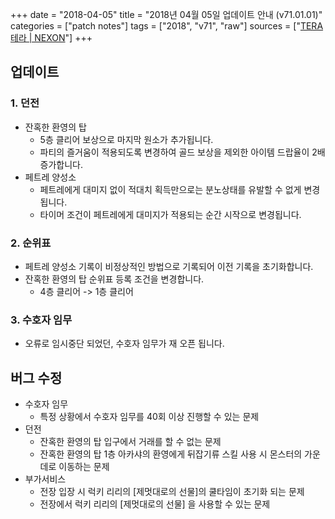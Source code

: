 +++
date = "2018-04-05"
title = "2018년 04월 05일 업데이트 안내 (v71.01.01)"
categories = ["patch notes"]
tags = ["2018", "v71", "raw"]
sources = ["[TERA 테라 | NEXON](http://tera.nexon.com/news/update/view.aspx?n4articlesn=326)"]
+++

## 업데이트

### **1.** 던전
- 잔혹한 환영의 탑
  - 5층 클리어 보상으로 마지막 원소가 추가됩니다.
  - 파티의 즐거움이 적용되도록 변경하여 골드 보상을 제외한 아이템 드랍율이 2배 증가합니다.
- 페트레 양성소
  - 페트레에게 대미지 없이 적대치 획득만으로는 분노상태를 유발할 수 없게 변경됩니다.
  - 타이머 조건이 페트레에게 대미지가 적용되는 순간 시작으로 변경됩니다.

### **2.** 순위표
- 페트레 양성소 기록이 비정상적인 방법으로 기록되어 이전 기록을 초기화합니다.
- 잔혹한 환영의 탑 순위표 등록 조건을 변경합니다.
  - 4층 클리어 -> 1층 클리어

### **3.** 수호자 임무
- 오류로 임시중단 되었던, 수호자 임무가 재 오픈 됩니다.

## 버그 수정

- 수호자 임무
  - 특정 상황에서 수호자 임무를 40회 이상 진행할 수 있는 문제
- 던전
  - 잔혹한 환영의 탑 입구에서 거래를 할 수 없는 문제
  - 잔혹한 환영의 탑 1층 아카샤의 환영에게 뒤잡기류 스킬 사용 시 몬스터의 가운데로 이동하는 문제
- 부가서비스
  - 전장 입장 시 럭키 리리의 [제멋대로의 선물]의 쿨타임이 초기화 되는 문제
  - 전장에서 럭키 리리의 [제멋대로의 선물] 을 사용할 수 있는 문제
